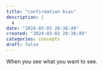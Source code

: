 ```yaml
---
title: "confirmation bias"
description: |
  x
date: "2024-03-03 20:38:49"  
created: "2024-03-03 20:38:49"
categories: concepts  
draft: false
---
```

When you see what you want to see. 

